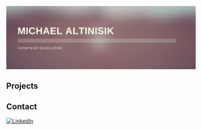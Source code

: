 <p align="center">
 <img src="assets/MICHAEL%20ALTINISIK.png">
</p>

Projects
--



Contact 
--
[<img src="https://img.shields.io/badge/LinkedIn-blue?style=for-the-badge&logo=linkedin&logoColor=white" alt="LinkedIn"/>](https://www.linkedin.com/in/michael-altinisik-09b137234/)
 



